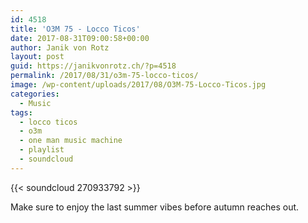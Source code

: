 ```yaml
---
id: 4518
title: 'O3M 75 - Locco Ticos'
date: 2017-08-31T09:00:58+00:00
author: Janik von Rotz
layout: post
guid: https://janikvonrotz.ch/?p=4518
permalink: /2017/08/31/o3m-75-locco-ticos/
image: /wp-content/uploads/2017/08/O3M-75-Locco-Ticos.jpg
categories:
  - Music
tags:
  - locco ticos
  - o3m
  - one man music machine
  - playlist
  - soundcloud
---
```

{{< soundcloud 270933792 >}}

Make sure to enjoy the last summer vibes before autumn reaches out.